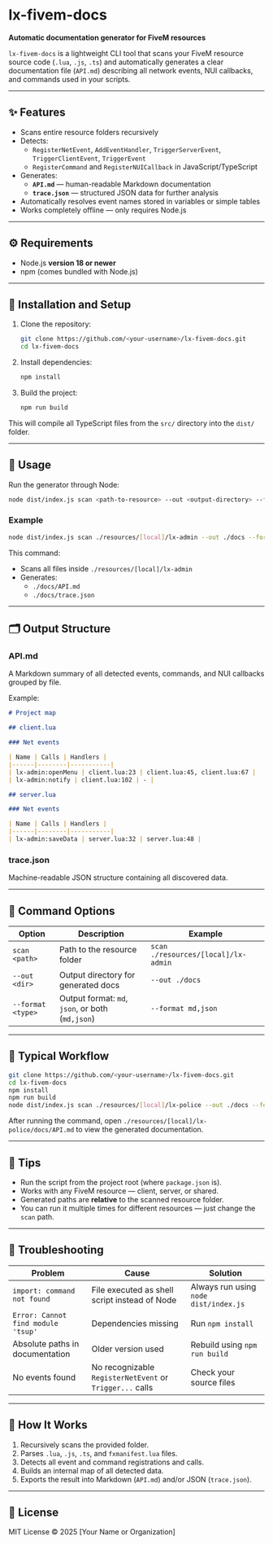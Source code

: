 # lx-fivem-docs

**Automatic documentation generator for FiveM resources**

`lx-fivem-docs` is a lightweight CLI tool that scans your FiveM resource source code (`.lua`, `.js`, `.ts`) and automatically generates a clear documentation file (`API.md`) describing all network events, NUI callbacks, and commands used in your scripts.

---

## ✨ Features

- Scans entire resource folders recursively  
- Detects:
  - `RegisterNetEvent`, `AddEventHandler`, `TriggerServerEvent`, `TriggerClientEvent`, `TriggerEvent`
  - `RegisterCommand` and `RegisterNUICallback` in JavaScript/TypeScript
- Generates:
  - **`API.md`** — human-readable Markdown documentation  
  - **`trace.json`** — structured JSON data for further analysis
- Automatically resolves event names stored in variables or simple tables  
- Works completely offline — only requires Node.js

---

## ⚙️ Requirements

- Node.js **version 18 or newer**
- npm (comes bundled with Node.js)

---

## 🚀 Installation and Setup

1. Clone the repository:
   ```bash
   git clone https://github.com/<your-username>/lx-fivem-docs.git
   cd lx-fivem-docs
   ```

2. Install dependencies:
   ```bash
   npm install
   ```

3. Build the project:
   ```bash
   npm run build
   ```

This will compile all TypeScript files from the `src/` directory into the `dist/` folder.

---

## 🧮 Usage

Run the generator through Node:

```bash
node dist/index.js scan <path-to-resource> --out <output-directory> --format <format>
```

### Example

```bash
node dist/index.js scan ./resources/[local]/lx-admin --out ./docs --format md,json
```

This command:
- Scans all files inside `./resources/[local]/lx-admin`
- Generates:
  - `./docs/API.md`
  - `./docs/trace.json`

---

## 🗂️ Output Structure

### API.md
A Markdown summary of all detected events, commands, and NUI callbacks grouped by file.

Example:

```md
# Project map

## client.lua

### Net events

| Name | Calls | Handlers |
|------|--------|-----------|
| lx-admin:openMenu | client.lua:23 | client.lua:45, client.lua:67 |
| lx-admin:notify | client.lua:102 | - |

## server.lua

### Net events

| Name | Calls | Handlers |
|------|--------|-----------|
| lx-admin:saveData | server.lua:32 | server.lua:48 |
```

### trace.json
Machine-readable JSON structure containing all discovered data.

---

## 🧭 Command Options

| Option | Description | Example |
|---------|-------------|----------|
| `scan <path>` | Path to the resource folder | `scan ./resources/[local]/lx-admin` |
| `--out <dir>` | Output directory for generated docs | `--out ./docs` |
| `--format <type>` | Output format: `md`, `json`, or both (`md,json`) | `--format md,json` |

---

## 🧰 Typical Workflow

```bash
git clone https://github.com/<your-username>/lx-fivem-docs.git
cd lx-fivem-docs
npm install
npm run build
node dist/index.js scan ./resources/[local]/lx-police --out ./docs --format md,json
```

After running the command, open `./resources/[local]/lx-police/docs/API.md` to view the generated documentation.

---

## 🧩 Tips

- Run the script from the project root (where `package.json` is).  
- Works with any FiveM resource — client, server, or shared.  
- Generated paths are **relative** to the scanned resource folder.  
- You can run it multiple times for different resources — just change the `scan` path.

---

## 🧨 Troubleshooting

| Problem | Cause | Solution |
|----------|--------|-----------|
| `import: command not found` | File executed as shell script instead of Node | Always run using `node dist/index.js` |
| `Error: Cannot find module 'tsup'` | Dependencies missing | Run `npm install` |
| Absolute paths in documentation | Older version used | Rebuild using `npm run build` |
| No events found | No recognizable `RegisterNetEvent` or `Trigger...` calls | Check your source files |

---

## 🧠 How It Works

1. Recursively scans the provided folder.  
2. Parses `.lua`, `.js`, `.ts`, and `fxmanifest.lua` files.  
3. Detects all event and command registrations and calls.  
4. Builds an internal map of all detected data.  
5. Exports the result into Markdown (`API.md`) and/or JSON (`trace.json`).

---

## 🪪 License

MIT License © 2025 [Your Name or Organization]
